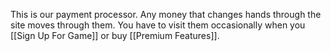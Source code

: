 This is our payment processor. Any money that changes hands through the site moves through them. You have to visit them occasionally when you [[Sign Up For Game]] or buy [[Premium Features]].